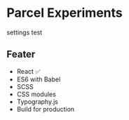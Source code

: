 # Parcel Experiments
settings test

## Feater 

- React ✅
- ES6 with Babel 
- SCSS
- CSS modules
- Typography.js
- Build for production

